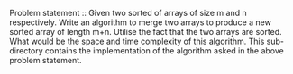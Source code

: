Problem statement :: Given two sorted of arrays of size m and n respectively. Write an algorithm to merge two arrays to produce a new sorted array of length m+n. Utilise the fact that the two arrays are sorted. What would be the space and time complexity of this algorithm. 
This sub-directory contains the implementation of the algorithm asked in the above problem statement. 
